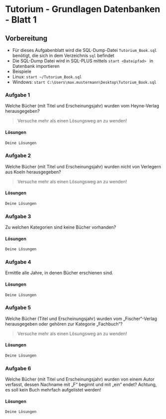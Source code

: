 # Tutorium - Grundlagen Datenbanken - Blatt 1

## Vorbereitung

* Für dieses Aufgabenblatt wird die SQL-Dump-Datei ```Tutorium_Book.sql``` benötigt, die sich in dem Verzeichnis ```sql``` befindet
* Die SQL-Dump Datei wird in SQL-PLUS mittels ```start <Dateipfad> ```  in Datenbank   importieren
* Beispiele
* Linux: ```start ~/Tutorium_Book.sql```
* Windows: ```start C:\Users\max.mustermann\Desktop\Tutorium_Book.sql```


### Aufgabe 1
Welche Bücher (mit Titel und Erscheinungsjahr) wurden vom Heyne-Verlag herausgegeben?
> Versuche mehr als einen Lösungsweg an zu wenden!

#### Lösungen
```sql
Deine Lösungen
```

### Aufgabe 2
Welche Bücher (mit Titel und Erscheinungsjahr) wurden nicht von Verlegern aus Koeln herausgegeben?
> Versuche mehr als einen Lösungsweg an zu wenden!

#### Lösungen
```sql
Deine Lösungen
```

### Aufgabe 3
Zu welchen Kategorien sind keine Bücher vorhanden?

#### Lösungen
```sql
Deine Lösungen
```

### Aufgabe 4
  Ermittle alle Jahre, in denen Bücher erschienen sind.

#### Lösungen
```sql
Deine Lösungen
```

### Aufgabe 5
  Welche Bücher (Titel  und Erscheinungsjahr) wurden vom „Fischer“-Verlag herausgegeben oder gehören zur Kategorie „Fachbuch“?
  > Versuche mehr als einen Lösungsweg an zu wenden!

#### Lösungen
```sql
Deine Lösungen
```

### Aufgabe 6
  Welche Bücher (mit Titel und Erscheinungsjahr) wurden von einem Autor verfasst, dessen Nachname mit „F“ beginnt und mit „ein“ endet?  Achtung, es soll kein Buch mehrfach aufgelistet werden!

#### Lösungen
```sql
Deine Lösungen
```


